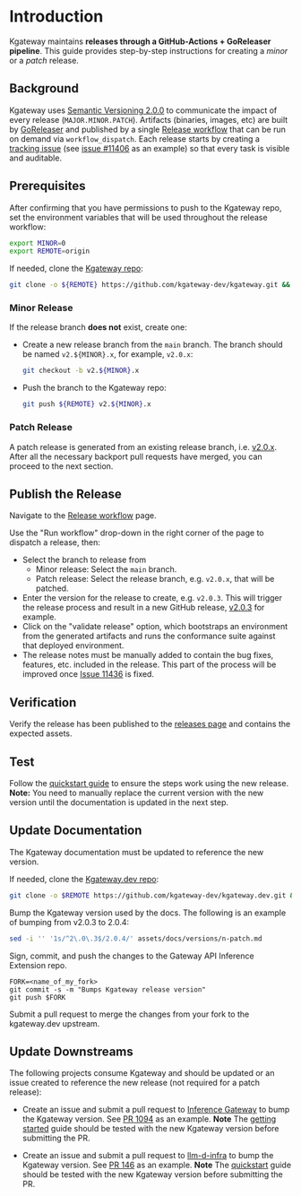 # Introduction

Kgateway maintains **releases through a GitHub-Actions + GoReleaser pipeline**. This guide provides step-by-step
instructions for creating a *minor* or a *patch* release.

## Background

Kgateway uses [Semantic Versioning 2.0.0](https://semver.org/) to communicate the impact of every release
(`MAJOR.MINOR.PATCH`). Artifacts (binaries, images, etc) are built by [GoReleaser](https://goreleaser.com/) and
published by a single [Release workflow](https://github.com/kgateway-dev/kgateway/actions/workflows/release.yaml)
that can be run on demand via `workflow_dispatch`. Each release starts by creating a
[tracking issue](https://github.com/kgateway-dev/kgateway/issues) (see [issue #11406](https://github.com/kgateway-dev/kgateway/issues/11406)
as an example) so that every task is visible and auditable.

## Prerequisites

After confirming that you have permissions to push to the Kgateway repo, set the
environment variables that will be used throughout the release workflow:

```bash
export MINOR=0
export REMOTE=origin
```

If needed, clone the [Kgateway repo](https://github.com/kgateway-dev/kgateway):

```bash
git clone -o ${REMOTE} https://github.com/kgateway-dev/kgateway.git && cd kgateway
```

### Minor Release

If the release branch **does not** exist, create one:
  
- Create a new release branch from the `main` branch. The branch should be named `v2.${MINOR}.x`, for example, `v2.0.x`:

    ```bash
    git checkout -b v2.${MINOR}.x
    ```

- Push the branch to the Kgateway repo:

    ```bash
    git push ${REMOTE} v2.${MINOR}.x
    ```

### Patch Release

A patch release is generated from an existing release branch, i.e. [v2.0.x](https://github.com/kgateway-dev/kgateway/commits/v2.0.x/).
After all the necessary backport pull requests have merged, you can proceed to the next section.

## Publish the Release

Navigate to the [Release workflow](https://github.com/kgateway-dev/kgateway/actions/workflows/release.yaml) page.

Use the "Run workflow" drop-down in the right corner of the page to dispatch a release, then:

- Select the branch to release from
  - Minor release: Select the `main` branch.
  - Patch release: Select the release branch, e.g. `v2.0.x`, that will be patched.
- Enter the version for the release to create, e.g. `v2.0.3`. This will trigger
  the release process and result in a new GitHub release, [v2.0.3](https://github.com/kgateway-dev/kgateway/releases/tag/v2.0.3)
  for example.
- Click on the "validate release" option, which bootstraps an environment from the
  generated artifacts and runs the conformance suite against that deployed environment.
- The release notes must be manually added to contain the bug fixes, features, etc. included in the release.
  This part of the process will be improved once [Issue 11436](https://github.com/kgateway-dev/kgateway/issues/11436)
  is fixed.

## Verification

Verify the release has been published to the [releases page](https://github.com/kgateway-dev/kgateway/releases)
and contains the expected assets.

## Test

Follow the [quickstart guide](https://kgateway.dev/docs/quickstart/) to ensure the
steps work using the new release. **Note:** You need to manually replace the current version with the new version until
the documentation is updated in the next step.

## Update Documentation

The Kgateway documentation must be updated to reference the new version.

If needed, clone the [Kgateway.dev repo](https://github.com/kgateway-dev/kgateway.dev):

```bash
git clone -o $REMOTE https://github.com/kgateway-dev/kgateway.dev.git && cd kgateway.dev
```

Bump the Kgateway version used by the docs. The following is an example of bumping from v2.0.3 to 2.0.4:

```bash
sed -i '' '1s/^2\.0\.3$/2.0.4/' assets/docs/versions/n-patch.md
```

Sign, commit, and push the changes to the Gateway API Inference Extension repo.

```shell
FORK=<name_of_my_fork>
git commit -s -m "Bumps Kgateway release version"
git push $FORK
```

Submit a pull request to merge the changes from your fork to the kgateway.dev upstream.

## Update Downstreams

The following projects consume Kgateway and should be updated or an issue created to reference
the new release (not required for a patch release):

- Create an issue and submit a pull request to [Inference Gateway](https://github.com/kubernetes-sigs/gateway-api-inference-extension)
  to bump the Kgateway version. See [PR 1094](https://github.com/kubernetes-sigs/gateway-api-inference-extension/pull/1094) as an example.
  **Note** The [getting started](https://gateway-api-inference-extension.sigs.k8s.io/guides/) guide should be tested with the new Kgateway
  version before submitting the PR.

- Create an issue and submit a pull request to [llm-d-infra](https://github.com/llm-d-incubation/llm-d-infra) to bump the Kgateway version.
  See [PR 146](https://github.com/llm-d-incubation/llm-d-infra/pull/146) as an example. **Note** The [quickstart](https://github.com/llm-d-incubation/llm-d-infra/tree/main/quickstart) guide should be tested with the new Kgateway version before submitting the PR.
